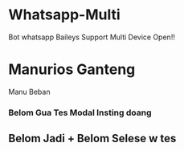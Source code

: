 # Whatsapp-Multi
Bot whatsapp Baileys Support Multi Device Open!!


# Manurios Ganteng

Manu Beban

### Belom Gua Tes Modal Insting doang
## Belom Jadi + Belom Selese w tes
